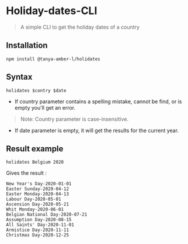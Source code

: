 # Holiday-dates-CLI
> A simple CLI to get the holiday dates of a country

## Installation
```
npm install @tanya-amber-l/holidates
```

## Syntax
```
holidates $contry $date
```
* If country parameter contains a spelling mistake, cannot be find, or is empty you'll get an error.
> Note: Country parameter is case-insensitive.
* If date parameter is empty, it will get the results for the current year.

## Result example
```
holidates Belgium 2020
```

Gives the result : 

```
New Year's Day-2020-01-01
Easter Sunday-2020-04-12
Easter Monday-2020-04-13
Labour Day-2020-05-01
Ascension Day-2020-05-21
Whit Monday-2020-06-01
Belgian National Day-2020-07-21
Assumption Day-2020-08-15
All Saints' Day-2020-11-01
Armistice Day-2020-11-11
Christmas Day-2020-12-25
```
